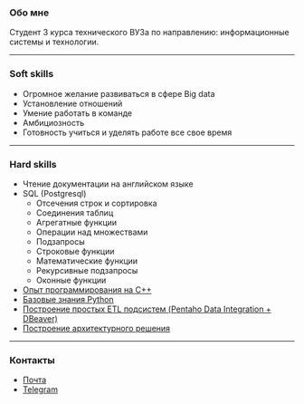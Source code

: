 ### Обо мне
Студент 3 курса технического ВУЗа по направлению: информационные системы и технологии.
***
### Soft skills
* Огромное желание развиваться в сфере Big data
* Установление отношений
* Умение работать в команде
* Амбициозность
* Готовность учиться и уделять работе все свое время 
***
### Hard skills
* Чтение документации на английском языке
* SQL (Postgresql)
  * Отсечения строк и сортировка
  * Соединения таблиц
  * Агрегатные функции
  * Операции над множествами
  * Подзапросы
  * Строковые функции
  * Математические функции
  * Рекурсивные подзапросы
  * Оконные функции
* [Опыт программирования на C++](https://github.com/facessere/-/tree/main/sobes)
* [Базовые знания Python](https://github.com/facessere/Py/blob/main/pars/pars.py)
* [Построение простых  ETL подсистем (Pentaho Data Integration + DBeaver)](https://github.com/facessere/ETL) 
* [Построение архитектурного решения](https://github.com/facessere/Architecture)
***
### Контакты
* [Почта](annushkanikolaeva00@gmail.com)
* [Telegram](https://t.me/Make_me_wanna_die)
